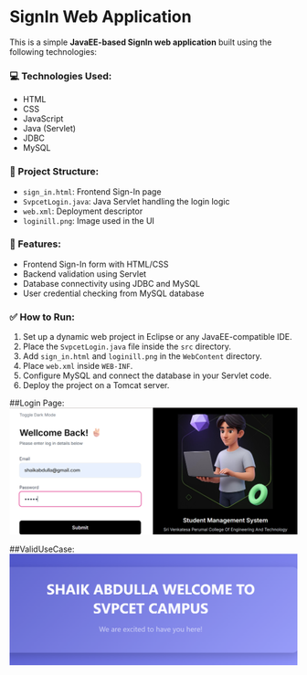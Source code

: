 # SignIn Web Application

This is a simple **JavaEE-based SignIn web application** built using the following technologies:

### 💻 Technologies Used:
- HTML
- CSS
- JavaScript
- Java (Servlet)
- JDBC
- MySQL

### 📁 Project Structure:
- `sign_in.html`: Frontend Sign-In page
- `SvpcetLogin.java`: Java Servlet handling the login logic
- `web.xml`: Deployment descriptor
- `loginill.png`: Image used in the UI

### 🚀 Features:
- Frontend Sign-In form with HTML/CSS
- Backend validation using Servlet
- Database connectivity using JDBC and MySQL
- User credential checking from MySQL database

### ✅ How to Run:
1. Set up a dynamic web project in Eclipse or any JavaEE-compatible IDE.
2. Place the `SvpcetLogin.java` file inside the `src` directory.
3. Add `sign_in.html` and `loginill.png` in the `WebContent` directory.
4. Place `web.xml` inside `WEB-INF`.
5. Configure MySQL and connect the database in your Servlet code.
6. Deploy the project on a Tomcat server.

##Login Page:
![Login Page](https://github.com/AbdullahJavaDev/SignIn_Web-Application/blob/eb444a75cb7e2ad80e750381f6b072ab602c9d72/LoginPage.png)

##ValidUseCase:
![ValidDetails](https://github.com/AbdullahJavaDev/SignIn_Web-Application/blob/ecc41c075d14b8f9b38a464a5925da9a645c7c86/ValidUseCase.png)

